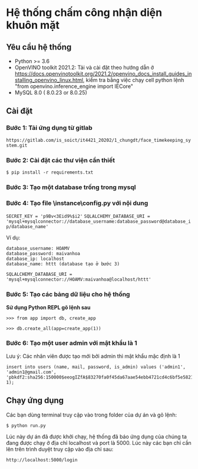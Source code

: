 # Hệ thống chấm công nhận diện khuôn mặt 

## Yêu cầu hệ thống

* Python >= 3.6
* OpenVINO toolkit 2021.2: Tải và cài đặt theo hướng dẫn ở https://docs.openvinotoolkit.org/2021.2/openvino_docs_install_guides_installing_openvino_linux.html, kiểm tra bằng việc chạy cell python lệnh "from openvino.inference_engine import IECore"
* MySQL 8.0 ( 8.0.23 or 8.0.25)

## Cài đặt

### Bước 1: Tải ứng dụng từ gitlab

`https://gitlab.com/is_soict/it4421_20202/1_chungdt/face_timekeeping_system.git`

### Bước 2: Cài đặt các thư viện cần thiết

`$ pip install -r requirements.txt`
### Bước 3: Tạo một database trống trong mysql

### Bước 4: Tạo file \instance\config.py với nội dung
`SECRET_KEY = 'p9Bv<3Eid9%$i2'`
`SQLALCHEMY_DATABASE_URI = 'mysql+mysqlconnector://database_username:database_password@database_ip/database_name'`


Ví dụ:
```
database_username: HOAMV
database_password: maivanhoa
database_ip: localhost
database_name: httt (database tạo ở bước 3)

SQLALCHEMY_DATABASE_URI = 'mysql+mysqlconnector://HOAMV:maivanhoa@localhost/httt'
```

### Bước 5: Tạo các bảng  dữ liệu cho hệ thống

**Sử dụng Python REPL gõ lệnh sau**

`>>> from app import db, create_app`

`>>> db.create_all(app=create_app(1))`

### Bước 6: Tạo một user admin với mật khẩu là 1
Lưu ý: Các nhân viên được tạo mới bởi admin thì mật khẩu mặc định là 1
```
insert into users (name, mail, password, is_admin) values ('admin1', 'admin1@gmail.com', 'pbkdf2:sha256:150000$eeogIZfA$83270fa0f45da67aae54ebb4721cd4c6bf5e58218f876b760f9ff2eb41888ed3', 1);
```

## Chạy ứng dụng

Các bạn dùng terminal truy cập vào trong folder của dự án và gõ lệnh:

`$ python run.py`

Lúc này dự án đã được khởi chạy, hệ thống đã báo ứng dụng của chúng ta đang được chạy ở địa chỉ localhost và port là 5000. Lúc này các bạn chỉ cần lên trên trình duyệt truy cập vào địa chỉ sau:

`http://localhost:5000/login`
